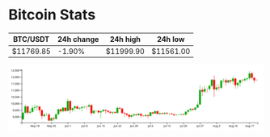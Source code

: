 # Bitcoin Stats

BTC/USDT|24h change|24h high|24h low|
|---|---|---|---|
|$11769.85|-1.90%|$11999.90|$11561.00|

<img src="./chart.svg">
